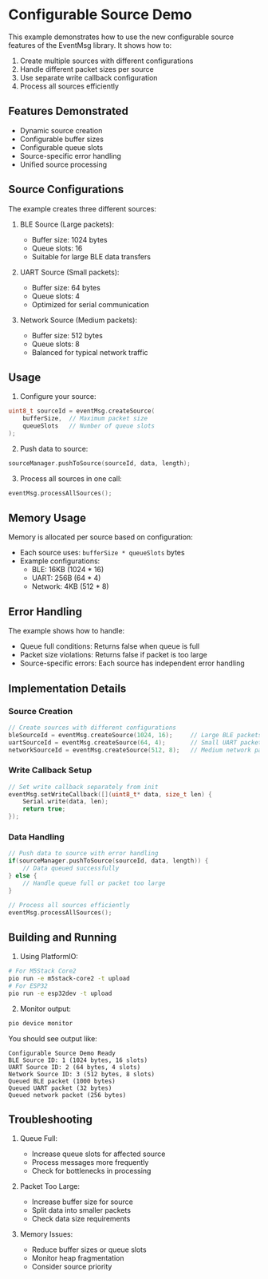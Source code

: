 # Configurable Source Demo

This example demonstrates how to use the new configurable source features of the EventMsg library. It shows how to:

1. Create multiple sources with different configurations
2. Handle different packet sizes per source
3. Use separate write callback configuration
4. Process all sources efficiently

## Features Demonstrated

- Dynamic source creation
- Configurable buffer sizes
- Configurable queue slots
- Source-specific error handling
- Unified source processing

## Source Configurations

The example creates three different sources:

1. BLE Source (Large packets):
   - Buffer size: 1024 bytes
   - Queue slots: 16
   - Suitable for large BLE data transfers

2. UART Source (Small packets):
   - Buffer size: 64 bytes
   - Queue slots: 4
   - Optimized for serial communication

3. Network Source (Medium packets):
   - Buffer size: 512 bytes
   - Queue slots: 8
   - Balanced for typical network traffic

## Usage

1. Configure your source:
```cpp
uint8_t sourceId = eventMsg.createSource(
    bufferSize,  // Maximum packet size
    queueSlots   // Number of queue slots
);
```

2. Push data to source:
```cpp
sourceManager.pushToSource(sourceId, data, length);
```

3. Process all sources in one call:
```cpp
eventMsg.processAllSources();
```

## Memory Usage

Memory is allocated per source based on configuration:
- Each source uses: `bufferSize * queueSlots` bytes
- Example configurations:
  - BLE: 16KB (1024 * 16)
  - UART: 256B (64 * 4)
  - Network: 4KB (512 * 8)

## Error Handling

The example shows how to handle:
- Queue full conditions: Returns false when queue is full
- Packet size violations: Returns false if packet is too large
- Source-specific errors: Each source has independent error handling

## Implementation Details

### Source Creation
```cpp
// Create sources with different configurations
bleSourceId = eventMsg.createSource(1024, 16);     // Large BLE packets
uartSourceId = eventMsg.createSource(64, 4);       // Small UART packets
networkSourceId = eventMsg.createSource(512, 8);   // Medium network packets
```

### Write Callback Setup
```cpp
// Set write callback separately from init
eventMsg.setWriteCallback([](uint8_t* data, size_t len) {
    Serial.write(data, len);
    return true;
});
```

### Data Handling
```cpp
// Push data to source with error handling
if(sourceManager.pushToSource(sourceId, data, length)) {
    // Data queued successfully
} else {
    // Handle queue full or packet too large
}

// Process all sources efficiently
eventMsg.processAllSources();
```

## Building and Running

1. Using PlatformIO:
```bash
# For M5Stack Core2
pio run -e m5stack-core2 -t upload
# For ESP32
pio run -e esp32dev -t upload
```

2. Monitor output:
```bash
pio device monitor
```

You should see output like:
```
Configurable Source Demo Ready
BLE Source ID: 1 (1024 bytes, 16 slots)
UART Source ID: 2 (64 bytes, 4 slots)
Network Source ID: 3 (512 bytes, 8 slots)
Queued BLE packet (1000 bytes)
Queued UART packet (32 bytes)
Queued network packet (256 bytes)
```

## Troubleshooting

1. Queue Full:
   - Increase queue slots for affected source
   - Process messages more frequently
   - Check for bottlenecks in processing

2. Packet Too Large:
   - Increase buffer size for source
   - Split data into smaller packets
   - Check data size requirements

3. Memory Issues:
   - Reduce buffer sizes or queue slots
   - Monitor heap fragmentation
   - Consider source priority
